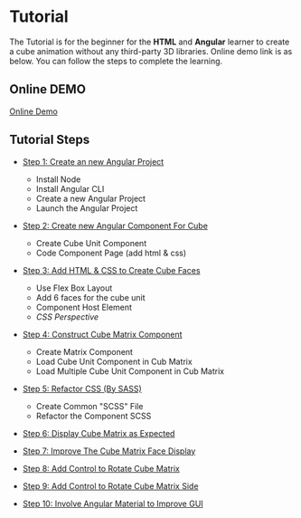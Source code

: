 # Tutorial

The Tutorial is for the beginner for the __HTML__ and __Angular__ learner to create a cube animation without any third-party 3D libraries. Online demo link is as below. You can follow the steps to complete the learning.

## Online DEMO  

[Online Demo](https://radalian.github.io/cube/)

## Tutorial Steps

- [Step 1: Create an new Angular Project](./tutorial/step1.md)
  - Install Node
  - Install Angular CLI
  - Create a new Angular Project
  - Launch the Angular Project

- [Step 2: Create new Angular Component For Cube](./tutorial/step2.md)
  - Create Cube Unit Component
  - Code Component Page (add html & css)

- [Step 3: Add HTML & CSS to Create Cube Faces](./tutorial/step3.md)
  - Use Flex Box Layout
  - Add 6 faces for the cube unit
  - Component Host Element
  - _CSS Perspective_

- [Step 4: Construct Cube Matrix Component](./tutorial/step4.md)
  - Create Matrix Component  
  - Load Cube Unit Component in Cub Matrix
  - Load Multiple Cube Unit Component in Cub Matrix

- [Step 5: Refactor CSS (By SASS)](./tutorial/step5.md)
  - Create Common "SCSS" File
  - Refactor the Component SCSS

- [Step 6: Display Cube Matrix as Expected](./tutorial/step6.md)
- [Step 7: Improve The Cube Matrix Face Display](./tutorial/step7.md)
- [Step 8: Add Control to Rotate Cube Matrix](./tutorial/step8.md)
- [Step 9: Add Control to Rotate Cube Matrix Side](./tutorial/step9.md)
- [Step 10: Involve Angular Material to Improve GUI](./tutorial/step10.md)